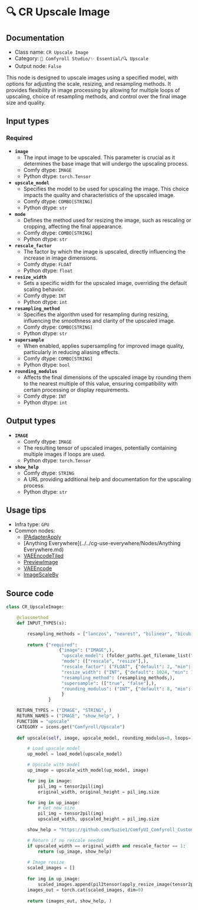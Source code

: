 # 🔍 CR Upscale Image
## Documentation
- Class name: `CR Upscale Image`
- Category: `🧩 Comfyroll Studio/✨ Essential/🔍 Upscale`
- Output node: `False`

This node is designed to upscale images using a specified model, with options for adjusting the scale, resizing, and resampling methods. It provides flexibility in image processing by allowing for multiple loops of upscaling, choice of resampling methods, and control over the final image size and quality.
## Input types
### Required
- **`image`**
    - The input image to be upscaled. This parameter is crucial as it determines the base image that will undergo the upscaling process.
    - Comfy dtype: `IMAGE`
    - Python dtype: `torch.Tensor`
- **`upscale_model`**
    - Specifies the model to be used for upscaling the image. This choice impacts the quality and characteristics of the upscaled image.
    - Comfy dtype: `COMBO[STRING]`
    - Python dtype: `str`
- **`mode`**
    - Defines the method used for resizing the image, such as rescaling or cropping, affecting the final appearance.
    - Comfy dtype: `COMBO[STRING]`
    - Python dtype: `str`
- **`rescale_factor`**
    - The factor by which the image is upscaled, directly influencing the increase in image dimensions.
    - Comfy dtype: `FLOAT`
    - Python dtype: `float`
- **`resize_width`**
    - Sets a specific width for the upscaled image, overriding the default scaling behavior.
    - Comfy dtype: `INT`
    - Python dtype: `int`
- **`resampling_method`**
    - Specifies the algorithm used for resampling during resizing, influencing the smoothness and clarity of the upscaled image.
    - Comfy dtype: `COMBO[STRING]`
    - Python dtype: `str`
- **`supersample`**
    - When enabled, applies supersampling for improved image quality, particularly in reducing aliasing effects.
    - Comfy dtype: `COMBO[STRING]`
    - Python dtype: `bool`
- **`rounding_modulus`**
    - Affects the final dimensions of the upscaled image by rounding them to the nearest multiple of this value, ensuring compatibility with certain processing or display requirements.
    - Comfy dtype: `INT`
    - Python dtype: `int`
## Output types
- **`IMAGE`**
    - Comfy dtype: `IMAGE`
    - The resulting tensor of upscaled images, potentially containing multiple images if loops are used.
    - Python dtype: `torch.Tensor`
- **`show_help`**
    - Comfy dtype: `STRING`
    - A URL providing additional help and documentation for the upscaling process.
    - Python dtype: `str`
## Usage tips
- Infra type: `GPU`
- Common nodes:
    - [IPAdapterApply](../../ComfyUI_IPAdapter_plus/Nodes/IPAdapterApply.md)
    - [Anything Everywhere](../../cg-use-everywhere/Nodes/Anything Everywhere.md)
    - [VAEEncodeTiled](../../Comfy/Nodes/VAEEncodeTiled.md)
    - [PreviewImage](../../Comfy/Nodes/PreviewImage.md)
    - [VAEEncode](../../Comfy/Nodes/VAEEncode.md)
    - [ImageScaleBy](../../Comfy/Nodes/ImageScaleBy.md)



## Source code
```python
class CR_UpscaleImage:

    @classmethod
    def INPUT_TYPES(s):

        resampling_methods = ["lanczos", "nearest", "bilinear", "bicubic"]
       
        return {"required":
                    {"image": ("IMAGE",),
                     "upscale_model": (folder_paths.get_filename_list("upscale_models"), ),
                     "mode": (["rescale", "resize"],),
                     "rescale_factor": ("FLOAT", {"default": 2, "min": 0.01, "max": 16.0, "step": 0.01}),
                     "resize_width": ("INT", {"default": 1024, "min": 1, "max": 48000, "step": 1}),
                     "resampling_method": (resampling_methods,),                     
                     "supersample": (["true", "false"],),   
                     "rounding_modulus": ("INT", {"default": 8, "min": 8, "max": 1024, "step": 8}),
                     }
                }

    RETURN_TYPES = ("IMAGE", "STRING", )
    RETURN_NAMES = ("IMAGE", "show_help", )
    FUNCTION = "upscale"
    CATEGORY = icons.get("Comfyroll/Upscale")
    
    def upscale(self, image, upscale_model, rounding_modulus=8, loops=1, mode="rescale", supersample='true', resampling_method="lanczos", rescale_factor=2, resize_width=1024):

        # Load upscale model 
        up_model = load_model(upscale_model)

        # Upscale with model
        up_image = upscale_with_model(up_model, image)  

        for img in image:
            pil_img = tensor2pil(img)
            original_width, original_height = pil_img.size

        for img in up_image:
            # Get new size
            pil_img = tensor2pil(img)
            upscaled_width, upscaled_height = pil_img.size

        show_help = "https://github.com/Suzie1/ComfyUI_Comfyroll_CustomNodes/wiki/Upscale-Nodes#cr-upscale-image"

        # Return if no rescale needed
        if upscaled_width == original_width and rescale_factor == 1:
            return (up_image, show_help)
              
        # Image resize
        scaled_images = []
        
        for img in up_image:
            scaled_images.append(pil2tensor(apply_resize_image(tensor2pil(img), original_width, original_height, rounding_modulus, mode, supersample, rescale_factor, resize_width, resampling_method)))
        images_out = torch.cat(scaled_images, dim=0)
 
        return (images_out, show_help, )        

```
